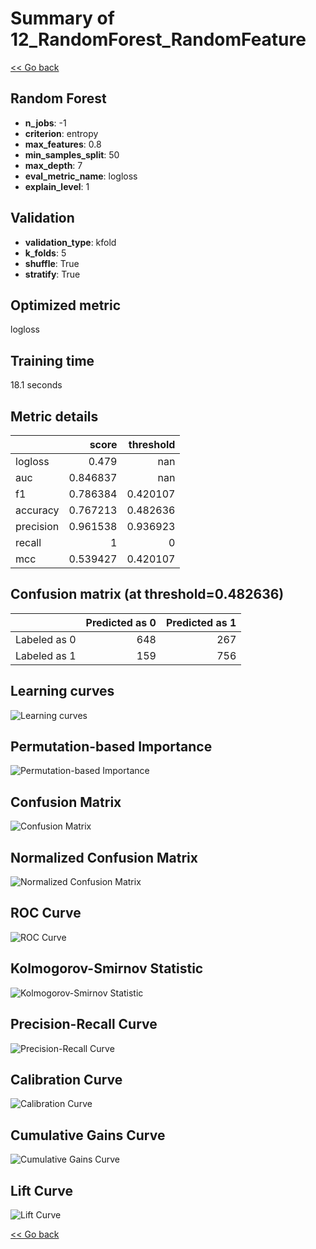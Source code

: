 # Summary of 12_RandomForest_RandomFeature

[<< Go back](../README.md)


## Random Forest
- **n_jobs**: -1
- **criterion**: entropy
- **max_features**: 0.8
- **min_samples_split**: 50
- **max_depth**: 7
- **eval_metric_name**: logloss
- **explain_level**: 1

## Validation
 - **validation_type**: kfold
 - **k_folds**: 5
 - **shuffle**: True
 - **stratify**: True

## Optimized metric
logloss

## Training time

18.1 seconds

## Metric details
|           |    score |   threshold |
|:----------|---------:|------------:|
| logloss   | 0.479    |  nan        |
| auc       | 0.846837 |  nan        |
| f1        | 0.786384 |    0.420107 |
| accuracy  | 0.767213 |    0.482636 |
| precision | 0.961538 |    0.936923 |
| recall    | 1        |    0        |
| mcc       | 0.539427 |    0.420107 |


## Confusion matrix (at threshold=0.482636)
|              |   Predicted as 0 |   Predicted as 1 |
|:-------------|-----------------:|-----------------:|
| Labeled as 0 |              648 |              267 |
| Labeled as 1 |              159 |              756 |

## Learning curves
![Learning curves](learning_curves.png)

## Permutation-based Importance
![Permutation-based Importance](permutation_importance.png)
## Confusion Matrix

![Confusion Matrix](confusion_matrix.png)


## Normalized Confusion Matrix

![Normalized Confusion Matrix](confusion_matrix_normalized.png)


## ROC Curve

![ROC Curve](roc_curve.png)


## Kolmogorov-Smirnov Statistic

![Kolmogorov-Smirnov Statistic](ks_statistic.png)


## Precision-Recall Curve

![Precision-Recall Curve](precision_recall_curve.png)


## Calibration Curve

![Calibration Curve](calibration_curve_curve.png)


## Cumulative Gains Curve

![Cumulative Gains Curve](cumulative_gains_curve.png)


## Lift Curve

![Lift Curve](lift_curve.png)



[<< Go back](../README.md)
